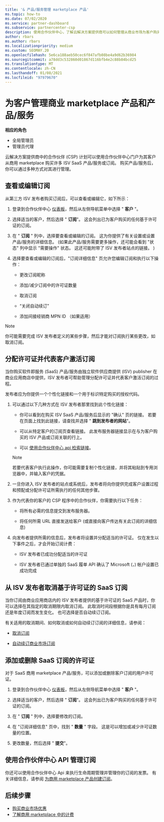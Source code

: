 ```yaml
---
title: '& 产品/服务管理 marketplace 产品'
ms.topic: how-to
ms.date: 07/02/2020
ms.service: partner-dashboard
ms.subservice: partnercenter-csp
description: 使用合作伙伴中心，了解云解决方案提供商可以如何管理从商业市场为客户购买的第三方 ISV 产品/服务。
author: rbars
ms.author: rbars
ms.localizationpriority: medium
ms.custom: SEOMAY.20
ms.openlocfilehash: 5e6ca188aeb50cec6f847afb08be4a9d62b36984
ms.sourcegitcommit: a78dd3c532860d01867d116bfb4e2c88b84bcd25
ms.translationtype: MT
ms.contentlocale: zh-CN
ms.lasthandoff: 01/08/2021
ms.locfileid: "97979670"
---
```

# <a name="manage-commercial-marketplace-products-and-offers-for-your-customers"></a>为客户管理商业 marketplace 产品和产品/服务


**相应的角色**

- 全局管理员
- 管理员代理

云解决方案提供商中的合作伙伴 (CSP) 计划可以使用合作伙伴中心门户为其客户从商用 marketplace 购买许多 ISV SaaS 产品/服务或订阅。 购买产品/服务后，你可以通过多种方式对其进行管理。

## <a name="view-or-edit-a-subscription"></a>查看或编辑订阅

从第三方 ISV 发布者购买订阅后，可以查看或编辑它，如下所示：

1. 登录到合作伙伴中心 [仪表板](https://partner.microsoft.com/dashboard)，然后从左侧导航菜单中选择 " **客户** "。

2. 选择适当的客户，然后选择 " **订阅**"。 这会列出已为客户购买的任何基于许可证的订阅。

3. 在 " **订阅** " 列中，选择要查看或编辑的订阅。 这为你提供了有关设置或设置产品/服务的详细信息。  (如果此产品/服务需要更多操作，还可能会看到 "状态" 列中显示 "需要操作" 状态。 这还可能附带了 ISV 发布者站点的链接。 ) 

4. 选择要查看或编辑的订阅后，"订阅详细信息" 页允许您编辑订阅和执行以下操作：

    - 更改订阅昵称

    - 添加/减少订阅中的许可证数量

    - 取消订阅

    - “关闭自动续订”

    - 添加间接经销商 MPN ID （如果适用）

> [!NOTE]
> 你可能需要完成 ISV 发布者定义的某些步骤，然后才能对订阅执行某些更改，如取消订阅。

## <a name="assign-licenses-and-activate-a-subscription-on-behalf-of-a-customer"></a>分配许可证并代表客户激活订阅

当你购买软件即服务 (SaaS) 产品/服务由独立软件供应商提供 (ISV) publisher 在商业应用商店中提供，ISV 发布者可帮助管理分配许可证并代表客户激活订阅的过程。

发布者应为你提供一个个性化链接和一个用于标识特定购买的授权代码。

1. 可以通过以下几种方式在 ISV 发布者那里找到此个性化链接：

   - 你可以看到在购买 ISV SaaS 产品/服务后显示的 "确认" 页的链接。 若要在页面上找到此链接，请查找并选择 " **跳到发布者的网站**"。

   - 可以从特定客户的订阅页查看链接。 此发布服务器链接显示在与为客户购买的 ISV 产品或订阅关联的行上。

   - 可以 [使用合作伙伴中心 api 检索链接](/partner-center/develop/get-activation-link-by-order-line-item)。

   > [!NOTE]
   > 若要代表客户执行此操作，你可能需要复制个性化链接，并将其粘贴到专用浏览器中，并输入客户的凭据。

2. 一旦你进入 ISV 发布者的站点或系统后，发布者将向你提供完成客户设置过程和预配或分配许可证所需执行的任何其他步骤。

3. 作为代表你的客户的 CSP 程序中的合作伙伴，你需要执行以下任务：

    - 将所有必需的信息提交到发布服务器。

    - 将任何所需 URL 直接发送给客户 (或直接向客户传达有关此订阅的详细信息) 

4. 向发布者提供所需的信息后，发布者将设置并分配适当的许可证。 仅在发生以下事件之后，才会开始订阅计费：

    - ISV 发布者已成功分配适当的许可证

    - ISV 发布者已通过单独的 SaaS 履单 API 确认了 Microsoft (，) 帐户设置已成功完成

## <a name="cancel-a-license-based-saas-subscription-from-an-isv-publisher"></a>从 ISV 发布者取消基于许可证的 SaaS 订阅

当你订阅由商业应用商店内的 ISV 发布者提供的基于许可证的 SaaS 产品时，你可以选择在其指定的取消期限内取消订阅。 此取消时间段根据你是具有每月订阅还是年度订阅而发生变化。 也可选择是否自动续订订阅。

有关适用的取消期间、如何取消或如何自动续订订阅的详细信息，请参阅：

- [取消订阅](create-a-new-subscription.md#cancel-a-subscription)

- [自动续订商业市场订阅](create-a-new-subscription.md#choose-whether-to-automatically-renew-a-commercial-marketplace-subscription)

## <a name="add-or-remove-licenses-for-a-saas-subscription"></a>添加或删除 SaaS 订阅的许可证

对于 SaaS 商用 marketplace 产品/服务，可以添加或删除客户订阅的用户许可证。

1. 登录到合作伙伴中心 [仪表板](https://partner.microsoft.com/dashboard)，然后从左侧导航菜单中选择 " **客户** "。

2. 选择适当的客户，然后选择 " **订阅**"。 这会列出已为客户购买的任何基于许可证的订阅。

3. 在 " **订阅** " 列中，选择要修改的订阅。

4. 在 "订阅详细信息" 页中，找到 " **数量** " 字段。 这是可以增加或减少许可证数量的位置。

5. 更改数量，然后选择 " **提交**"。

## <a name="manage-subscriptions-using-partner-center-apis"></a>使用合作伙伴中心 API 管理订阅

你还可以使用合作伙伴中心 Api 来执行生命周期管理并管理你的订阅的发票。 有关详细信息，请参阅 [为商用 marketplace 产品创建订阅](/partner-center/develop/create-subscription-azure-marketplace-products)。

## <a name="next-steps"></a>后续步骤

- [购买商业市场优惠](csp-commercial-marketplace-purchase.md)
- [了解商用 marketplace 中的计费](csp-commercial-marketplace-billing.md)